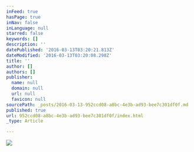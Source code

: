 ```yaml
---
inFeed: true
hasPage: true
inNav: false
inLanguage: null
starred: false
keywords: []
description: ''
datePublished: '2016-03-13T03:20:21.813Z'
dateModified: '2016-03-13T03:20:08.298Z'
title: ''
author: []
authors: []
publisher:
  name: null
  domain: null
  url: null
  favicon: null
sourcePath: _posts/2016-03-13-952ccd08-a8bc-4e3b-ad93-bee7c301df0f.md
published: true
url: 952ccd08-a8bc-4e3b-ad93-bee7c301df0f/index.html
_type: Article

---
```

![](https://the-grid-user-content.s3-us-west-2.amazonaws.com/e697633e-2584-4c75-b6de-e618573df521.jpg)